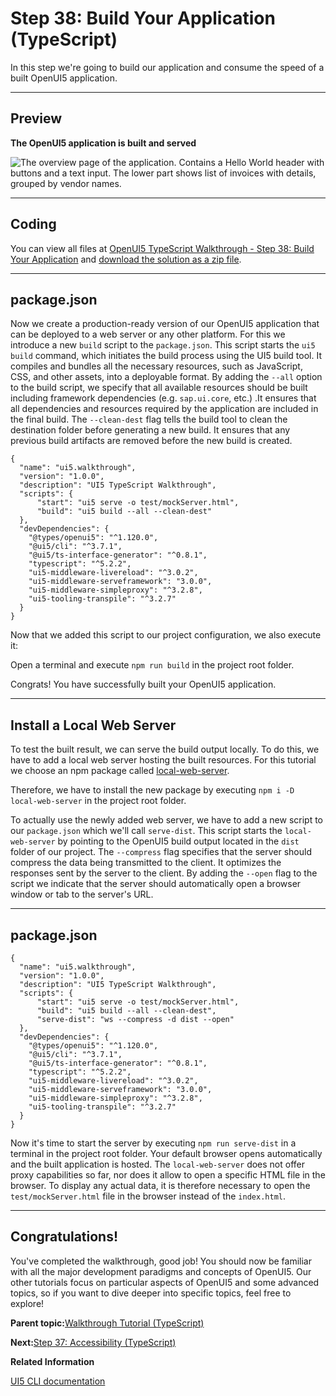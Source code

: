 <!-- loiobe33d0120da1491baa490fc01eaaf018 -->

# Step 38: Build Your Application \(TypeScript\)

In this step we're going to build our application and consume the speed of a built OpenUI5 application.

***

## Preview

  
  
**The OpenUI5 application is built and served**

![The overview page of the application. Contains a Hello World header with buttons and a text input. The lower part shows list of invoices with details, grouped by vendor names.](images/loiofb12cea5ac9b45bb9007aac5a1a8689f_LowRes.png "The OpenUI5
					application is built and served")

***

<a name="loiobe33d0120da1491baa490fc01eaaf018__section_uxj_4h4_tyb"/>

## Coding

You can view all files at [OpenUI5 TypeScript Walkthrough - Step 38: Build Your Application](https://github.com/sap-samples/ui5-typescript-walkthrough/tree/main/steps/38) and [download the solution as a zip file](https://sap-samples.github.io/ui5-typescript-walkthrough/ui5-typescript-walkthrough-step-38.zip).

***

<a name="loiobe33d0120da1491baa490fc01eaaf018__section_vxj_4h4_tyb"/>

## package.json

Now we create a production-ready version of our OpenUI5 application that can be deployed to a web server or any other platform. For this we introduce a new `build` script to the `package.json`. This script starts the `ui5 build` command, which initiates the build process using the UI5 build tool. It compiles and bundles all the necessary resources, such as JavaScript, CSS, and other assets, into a deployable format. By adding the `--all` option to the build script, we specify that all available resources should be built including framework dependencies \(e.g. `sap.ui.core`, etc.\) .It ensures that all dependencies and resources required by the application are included in the final build. The `--clean-dest` flag tells the build tool to clean the destination folder before generating a new build. It ensures that any previous build artifacts are removed before the new build is created.

```
{
  "name": "ui5.walkthrough",
  "version": "1.0.0",
  "description": "UI5 TypeScript Walkthrough",
  "scripts": {
      "start": "ui5 serve -o test/mockServer.html",
      "build": "ui5 build --all --clean-dest"
  },
  "devDependencies": {
    "@types/openui5": "^1.120.0",
    "@ui5/cli": "^3.7.1",
    "@ui5/ts-interface-generator": "^0.8.1",
    "typescript": "^5.2.2",
    "ui5-middleware-livereload": "^3.0.2",
    "ui5-middleware-serveframework": "3.0.0",
    "ui5-middleware-simpleproxy": "^3.2.8",
    "ui5-tooling-transpile": "^3.2.7"
  }
}
```

Now that we added this script to our project configuration, we also execute it:

Open a terminal and execute `npm run build` in the project root folder.

Congrats! You have successfully built your OpenUI5 application.

***

<a name="loiobe33d0120da1491baa490fc01eaaf018__section_f2r_rh4_tyb"/>

## Install a Local Web Server

To test the built result, we can serve the build output locally. To do this, we have to add a local web server hosting the built resources. For this tutorial we choose an npm package called [local-web-server](https://www.npmjs.com/package/local-web-server).

Therefore, we have to install the new package by executing `npm i -D local-web-server` in the project root folder.

To actually use the newly added web server, we have to add a new script to our `package.json` which we'll call `serve-dist`. This script starts the `local-web-server` by pointing to the OpenUI5 build output located in the `dist` folder of our project. The `--compress` flag specifies that the server should compress the data being transmitted to the client. It optimizes the responses sent by the server to the client. By adding the `--open` flag to the script we indicate that the server should automatically open a browser window or tab to the server's URL.

***

<a name="loiobe33d0120da1491baa490fc01eaaf018__section_cxw_th4_tyb"/>

## package.json

```
{
  "name": "ui5.walkthrough",
  "version": "1.0.0",
  "description": "UI5 TypeScript Walkthrough",
  "scripts": {
      "start": "ui5 serve -o test/mockServer.html",
      "build": "ui5 build --all --clean-dest",
      "serve-dist": "ws --compress -d dist --open"
  },
  "devDependencies": {
    "@types/openui5": "^1.120.0",
    "@ui5/cli": "^3.7.1",
    "@ui5/ts-interface-generator": "^0.8.1",
    "typescript": "^5.2.2",
    "ui5-middleware-livereload": "^3.0.2",
    "ui5-middleware-serveframework": "3.0.0",
    "ui5-middleware-simpleproxy": "^3.2.8",
    "ui5-tooling-transpile": "^3.2.7"
  }
}
```

Now it's time to start the server by executing `npm run serve-dist` in a terminal in the project root folder. Your default browser opens automatically and the built application is hosted. The `local-web-server` does not offer proxy capabilities so far, nor does it allow to open a specific HTML file in the browser. To display any actual data, it is therefore necessary to open the `test/mockServer.html` file in the browser instead of the `index.html`.

***

<a name="loiobe33d0120da1491baa490fc01eaaf018__section_u12_lby_tfb"/>

## Congratulations!

You've completed the walkthrough, good job! You should now be familiar with all the major development paradigms and concepts of OpenUI5. Our other tutorials focus on particular aspects of OpenUI5 and some advanced topics, so if you want to dive deeper into specific topics, feel free to explore!

**Parent topic:**[Walkthrough Tutorial \(TypeScript\)](walkthrough-tutorial-typescript-dad1905.md "In this tutorial we'll introduce you to all major development paradigms of OpenUI5. We'll demonstrate the use of TypeScript with OpenUI5 and highlight the specific characteristics of this approach.")

**Next:**[Step 37: Accessibility \(TypeScript\)](step-37-accessibility-typescript-5a74cea.md "In this step we're going to improve the accessibility of our app.")

**Related Information**  


[UI5 CLI documentation](https://ui5.github.io/cli/stable/)

